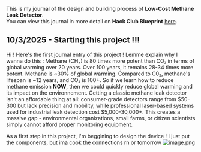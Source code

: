 <!--
  ===================    !!READ THIS NOTICE!!   ====================
  DO NOT edit this file manually. Your changes WILL BE OVERWRITTEN!
  This journal is auto generated and updated by Hack Club Blueprint.
  To edit this file, please edit your journal entries on Blueprint.
  ==================================================================
-->

This is my journal of the design and building process of **Low-Cost Methane Leak Detector**.  
You can view this journal in more detail on **Hack Club Blueprint** [here](https://blueprint.hackclub.com/projects/82).


## 10/3/2025 - Starting this project !!!  

Hi !
Here's the first journal entry of this project !
Lemme explain why I wanna do this :
Methane (CH₄) is 80 times more potent than CO₂ in terms of global warming over 20 years. Over 100 years, it remains 28-34 times more potent.
Methane is ~30% of global warming.
Compared to C0₂, methane's lifespan is ~12 years, and CO₂ is 100+. So if we learn how to reduce methane emission **NOW**, then we could quickly reduce global warming and its impact on the environnement.
Getting a classic methane leak detector isn't an affordable thing at all: consumer-grade detectors range from $50-300 but lack precision and mobility, while professional laser-based systems used for industrial leak detection cost $5,000-30,000+. This creates a massive gap - environmental organizations, small farms, or citizen scientists simply cannot afford proper monitoring equipment.

As a first step in this project, I'm beggining to design the device !
I just put the components, but ima cook the connections rn or tomorrow
![image.png](https://blueprint.hackclub.com/user-attachments/blobs/redirect/eyJfcmFpbHMiOnsiZGF0YSI6MjE1LCJwdXIiOiJibG9iX2lkIn19--f85cf578f7eeb87572d4140edb9578dfdfe8c54b/image.png)
  


